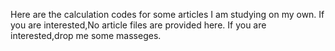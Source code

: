 Here are the calculation codes for some articles I am studying on my own.
If you are interested,No article files are provided here. If you are interested,drop me some masseges.